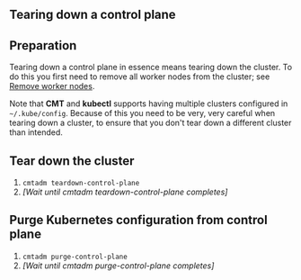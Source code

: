 ## Tearing down a control plane

## Preparation

Tearing down a control plane in essence means tearing down the cluster. To do this you first need to remove all worker nodes from the cluster; see [Remove worker nodes](Remove_worker_node.md#Remove_worker_nodes).

Note that __CMT__ and __kubectl__ supports having multiple clusters configured in `~/.kube/config`. Because of this you need to be very, very careful when tearing down a cluster, to ensure that you don't tear down a different cluster than intended.

## Tear down the cluster

1. `cmtadm teardown-control-plane`
2. _[Wait until cmtadm teardown-control-plane completes]_

## Purge Kubernetes configuration from control plane

1. `cmtadm purge-control-plane`
2. _[Wait until cmtadm purge-control-plane completes]_
